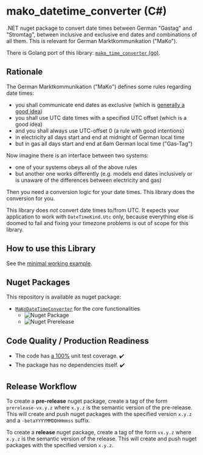 # mako_datetime_converter (C#)

.NET nuget package to convert date times between German "Gastag" and "Stromtag", between inclusive and exclusive end dates and combinations of all them.
This is relevant for German Marktkommunikation ("MaKo").

There is Golang port of this library: [`mako_time_converter` (go)](https://github.com/Hochfrequenz/mako_time_converter).

## Rationale

The German Marktkommunikation ("MaKo") defines some rules regarding date times:

- you shall communicate end dates as exclusive (which is [generally a good idea](https://hf-kklein.github.io/exclusive_end_dates.github.io/))
- you shall use UTC date times with a specified UTC offset (which is a good idea)
- and you shall always use UTC-offset 0 (a rule with good intentions)
- in electricity all days start and end at midnight of German local time
- but in gas all days start and end at 6am German local time ("Gas-Tag")

Now imagine there is an interface between two systems:

- one of your systems obeys all of the above rules
- but another one works differently (e.g. models end dates inclusively or is unaware of the differences between electricity and gas)

Then you need a conversion logic for your date times.
This library does the conversion for you.

This library does _not_ convert date times to/from UTC.
It expects your application to work with `DateTimeKind.Utc` only, because everything else is doomed to fail and fixing your timezone problems is out of scope for this library.

## How to use this Library

See the [minimal working example](MaKoDateTimeConverter/MaKoDateTimeConverterTests/MinimalWorkingExample.cs).

## Nuget Packages

This repository is available as nuget package:

- [`MaKoDateTimeConverter`](https://www.nuget.org/packages/MaKoDateTimeConverter/) for the core functionalities
  - ![Nuget Package](https://badgen.net/nuget/v/MaKoDateTimeConverter)
  - ![Nuget Prerelease](https://badgen.net/nuget/v/MaKoDateTimeConverter/pre)

## Code Quality / Production Readiness

- The code has [a 100%](https://github.com/Hochfrequenz/mako_datetime_converter/blob/main/.github/workflows/unittests_and_coverage.yml#L34) unit test coverage. ✔️
- The package has no dependencies itself. ✔️

## Release Workflow

To create a **pre-release** nuget package, create a tag of the form `prerelease-vx.y.z` where `x.y.z` is the semantic version of the pre-release.
This will create and push nuget packages with the specified version `x.y.z` and a `-betaYYYYMMDDHHmmss` suffix.

To create a **release** nuget package, create a tag of the form `vx.y.z` where `x.y.z` is the semantic version of the release.
This will create and push nuget packages with the specified version `x.y.z`.
